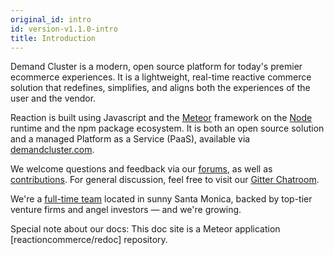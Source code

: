 ```yaml
---
original_id: intro
id: version-v1.1.0-intro
title: Introduction
---
```


Demand Cluster is a modern, open source platform for today's premier ecommerce experiences. It is a lightweight, real-time reactive commerce solution that redefines, simplifies, and aligns both the experiences of the user and the vendor.

Reaction is built using Javascript and the [Meteor](https://meteor.com) framework on the [Node](https://nodejs.org) runtime and the npm package ecosystem. It is both an open source solution and a managed Platform as a Service (PaaS), available via [demandcluster.com](https://demandcluster.com).

We welcome questions and feedback via our [forums](https://forums.demandcluster.com), as well as [contributions](https://demandcluster.com/contributors). For general discussion, feel free to visit our [Gitter Chatroom](https://gitter.im/reactioncommerce/reaction).

We're a [full-time team](https://demandcluster.com/about) located in sunny Santa Monica, backed by top-tier venture firms and angel investors — and we're growing.

Special note about our docs: This doc site is a Meteor application [reactioncommerce/redoc] repository.
